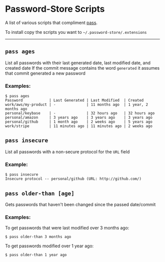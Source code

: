 # Password-Store Scripts

A list of various scripts that compliment [pass](https://www.passwordstore.org/).

To install copy the scripts you want to `~/.password-store/.extensions`

---

## `pass ages`
List all passwords with their last generated date, last modified date, and created date
If the commit message contains the word `generated` it assumes that commit generated a new password

### Examples:
```shell
$ pass ages
Password            | Last Generated | Last Modified  | Created
work/aws/my-product | -              | 11 months ago  | 1 year, 2 months ago
personal/keybase    | -              | 32 hours ago   | 32 hours ago
personal/amazon     | 3 years ago    | 3 years ago    | 3 years ago
personal/github     | 1 month ago    | 2 weeks ago    | 5 years ago
work/stripe         | 11 minutes ago | 11 minutes ago | 2 weeks ago
```

## `pass insecure`
List all passwords with a non-secure protocol for the `URL` field
### Example:
```
$ pass insecure
Insecure protocol -- personal/github (URL: http://github.com/)
```

## `pass older-than [age]`
Gets passwords that haven't been changed since the passed date/commit

### Examples:
To get passwords that were last modified over 3 months ago:
```shell
$ pass older-than 3 months ago
```
To get passwords modified over 1 year ago:
```shell
$ pass older-than 1 year ago
```
